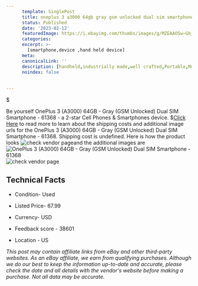 ```yaml
---
      template: SinglePost
      title: oneplus 3 a3000 64gb gray gsm unlocked dual sim smartphone 61368
      status: Published
      date: '2023-02-12'
      featuredImage: https://i.ebayimg.com/thumbs/images/g/MZEAAOSw~GhjmzQF/s-l225.jpg
      categories: 
      excerpt: >-
        [smartphone,device ,hand held device]
      meta:
      canonicalLink: ''
      description: [handheld,industrially made,well crafted,Portable,Mobile,Compact,Convenient,Lightweight,Maneuverable,Man-portable,Miniature,Carriable,Hand-held,Light,Holdable,Transportable,Mobile device,Pocket-sized,On-the-go,Wireless,Cordless,Compact size,Convenient size, smartphone,device ,hand held device]
      noindex: false
      
        
---
```

$

Be yourself OnePlus 3 (A3000) 64GB - Gray (GSM Unlocked) Dual SIM Smartphone - 61368 - a 2-star Cell Phones & Smartphones device.
$[Click Here](https://www.ebay.com/itm/134443994079?hash=item1f4d7c8bdf%3Ag%3AMZEAAOSw%7EGhjmzQF&amdata=enc%3AAQAHAAAA4EhZFxqMaFAy1g80Mbfssu3j1IvJTPWipLeQFrLll8U%2BBy%2BbvveY8YYpIADXOSpObAQ6xlCLB4kr1pveK0eYpdjgcX2QflKDUAjpHMk0xpNijkJ3P3p%2F5hSIB7u8ZCgC7ewY%2BeHoR5TKDdemZL35rQwvWgg4AofgGNfm8CFQkqgIVpG7LcESMv1DMTi%2ByguyIi4UXxiiDG%2BB5wxt%2BmDcqyXquPSofjcGy2%2BJyKNAeld6dzSvRFE4Ur%2FA3wkt9cDIrNPBDwx%2F1%2BjQ2rhK%2BXJdGEhHJ8keJ0Qiha1PGft9uFX3&mkevt=1&mkcid=1&mkrid=711-53200-19255-0&campid=%253CePNCampaignId%253E&customid=%253CreferenceId%253E&toolid=10049) to read more to learn about the shipping costs and additional image urls for the OnePlus 3 (A3000) 64GB - Gray (GSM Unlocked) Dual SIM Smartphone - 61368. Shipping cost is undefined. Here is how the product looks ![check vendor page](https://i.ebayimg.com/thumbs/images/g/MZEAAOSw~GhjmzQF/s-l225.jpg)and the additional images are![OnePlus 3 (A3000) 64GB - Gray (GSM Unlocked) Dual SIM Smartphone - 61368](https://i.ebayimg.com/images/g/MZEAAOSw~GhjmzQF/s-l1600.jpg)![check vendor page](https://origin-galleryplus.ebayimg.com/ws/web/134443994079_2_0_1/225x225.jpg,https://origin-galleryplus.ebayimg.com/ws/web/134443994079_3_0_1/225x225.jpg,https://origin-galleryplus.ebayimg.com/ws/web/134443994079_4_0_1/225x225.jpg,https://origin-galleryplus.ebayimg.com/ws/web/134443994079_5_0_1/225x225.jpg,https://origin-galleryplus.ebayimg.com/ws/web/134443994079_6_0_1/225x225.jpg,https://origin-galleryplus.ebayimg.com/ws/web/134443994079_7_0_1/225x225.jpg,https://origin-galleryplus.ebayimg.com/ws/web/134443994079_8_0_1/225x225.jpg,https://origin-galleryplus.ebayimg.com/ws/web/134443994079_9_0_1/225x225.jpg)



 ## Technical Facts 



     
      

 - Condition- Used 


      

 - Listed Price- 67.99 


      

 - Currency- USD 


      

 - Feedback score - 38601 


      

 - Location - US 


      
      

 *_This post may contain affiliate links from eBay and other third-party websites. As an eBay affiliate, we earn from qualifying purchases. Although we do our best to keep the information up-to-date and accurate, please check the date and all details with the vendor's website before making a purchase. Not all data may be accurate._*






